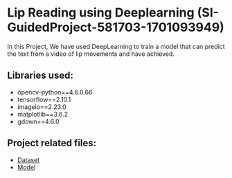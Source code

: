 # Lip Reading using Deeplearning (SI-GuidedProject-581703-1701093949)

In this Project, We have used DeepLearning to train a model that can predict the text from a video of lip movements and have achieved.

## Libraries used:
- opencv-python==4.6.0.66
- tensorflow==2.10.1
- imageio==2.23.0
- matplotlib==3.6.2
- gdown==4.6.0

## Project related files:
- [Dataset](https://drive.google.com/uc?id=1YlvpDLix3S-U8fd-gqRwPcWXAXm8JwjL)
- [Model](https://drive.google.com/uc?id=1vWscXs4Vt0a_1IH1-ct2TCgXAZT-N3_Y)
  
